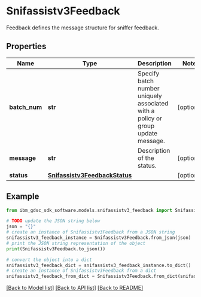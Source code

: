 # Snifassistv3Feedback

Feedback defines the message structure for sniffer feedback.

## Properties

Name | Type | Description | Notes
------------ | ------------- | ------------- | -------------
**batch_num** | **str** | Specify batch number uniquely associated with a policy or group update message. | [optional] 
**message** | **str** | Description of the status. | [optional] 
**status** | [**Snifassistv3FeedbackStatus**](Snifassistv3FeedbackStatus.md) |  | [optional] 

## Example

```python
from ibm_gdsc_sdk_software.models.snifassistv3_feedback import Snifassistv3Feedback

# TODO update the JSON string below
json = "{}"
# create an instance of Snifassistv3Feedback from a JSON string
snifassistv3_feedback_instance = Snifassistv3Feedback.from_json(json)
# print the JSON string representation of the object
print(Snifassistv3Feedback.to_json())

# convert the object into a dict
snifassistv3_feedback_dict = snifassistv3_feedback_instance.to_dict()
# create an instance of Snifassistv3Feedback from a dict
snifassistv3_feedback_from_dict = Snifassistv3Feedback.from_dict(snifassistv3_feedback_dict)
```
[[Back to Model list]](../README.md#documentation-for-models) [[Back to API list]](../README.md#documentation-for-api-endpoints) [[Back to README]](../README.md)


